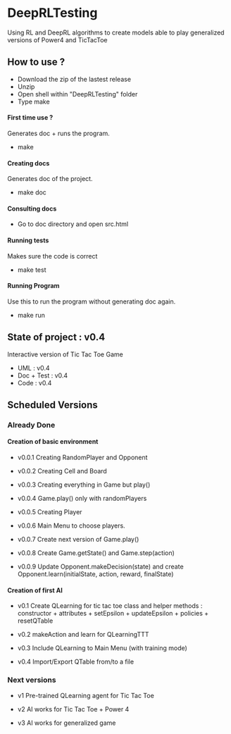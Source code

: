 # DeepRLTesting
Using RL and DeepRL algorithms to create models able to play generalized versions of Power4 and TicTacToe


## How to use ?

- Download the zip of the lastest release
- Unzip
- Open shell within "DeepRLTesting" folder
- Type make

#### First time use ?
Generates doc + runs the program.
- make

#### Creating docs
Generates doc of the project.
- make doc

#### Consulting docs

- Go to doc directory and open src.html


#### Running tests
Makes sure the code is correct
- make test


#### Running Program
Use this to run the program without generating doc again.
- make run



## State of project : v0.4


Interactive version of Tic Tac Toe Game


- UML : v0.4
- Doc + Test : v0.4
- Code : v0.4


## Scheduled Versions

### Already Done

#### Creation of basic environment

- v0.0.1
Creating RandomPlayer and Opponent

- v0.0.2
Creating Cell and Board

- v0.0.3
Creating everything in Game but play()

- v0.0.4
Game.play() only with randomPlayers

- v0.0.5
Creating Player

- v0.0.6
Main Menu to choose players.

- v0.0.7
Create next version of Game.play()

- v0.0.8
Create Game.getState() and Game.step(action)

- v0.0.9
Update Opponent.makeDecision(state) and create Opponent.learn(initialState, action, reward, finalState)


#### Creation of first AI

- v0.1
Create QLearning for tic tac toe class and helper methods :
constructor + attributes + setEpsilon + updateEpsilon + policies + resetQTable

- v0.2
makeAction and learn for QLearningTTT

- v0.3
Include QLearning to Main Menu (with training mode)

- v0.4
Import/Export QTable from/to a file


### Next versions

- v1
Pre-trained QLearning agent for Tic Tac Toe

- v2
AI works for Tic Tac Toe + Power 4

- v3
AI works for generalized game
